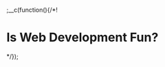
;__c(function(){/*!

# Is Web Development Fun?



[//]: # (@~|blog/is-webdev-fun/part-1|~@)

*/});
